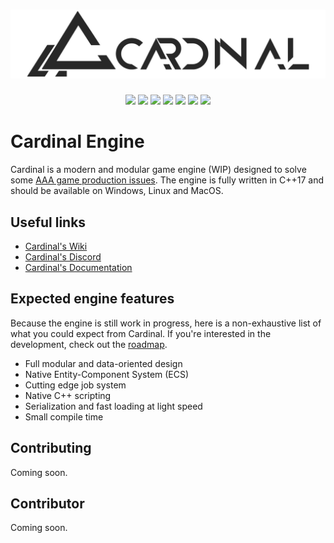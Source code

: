 # ![Cardinal](https://github.com/Aredhele/Cardinal/blob/master/Docs/Banner.png)

<p align="center">
  <img src="https://img.shields.io/discord/554267137183842324.svg?style=flat-square&logo=discord&link=https://discordapp.com/invite/my3jjwF"/>
  <img src="https://img.shields.io/github/stars/Aredhele/Cardinal.svg?label=stars&style=flat-square"/>
  <img src="https://img.shields.io/github/contributors/Aredhele/Cardinal.svg?style=flat-square"/>
  <img src="https://img.shields.io/github/followers/Aredhele.svg?style=flat-square"/>
  <img src="https://img.shields.io/github/downloads/Aredhele/Cardinal/total.svg?style=flat-square"/>
  <img src="https://img.shields.io/github/languages/code-size/Aredhele/Cardinal.svg?style=flat-square"/>
  <img src="https://img.shields.io/codacy/grade/ad9840040e224ca1892747c6b6e74a48.svg?style=flat-square"/>
</p>

# Cardinal Engine

Cardinal is a modern and modular game engine (WIP) designed to solve some [AAA game production issues](wip). 
The engine is fully written in C++17 and should be available on Windows, Linux and MacOS.

## Useful links

* [Cardinal's Wiki](wip)
* [Cardinal's Discord](wip)
* [Cardinal's Documentation](wip)

## Expected engine features

Because the engine is still work in progress, here is a non-exhaustive list of what you could expect from Cardinal.
If you're interested in the development, check out the [roadmap](wip). 

* Full modular and data-oriented design
* Native Entity-Component System (ECS)
* Cutting edge job system
* Native C++ scripting 
* Serialization and fast loading at light speed
* Small compile time

## Contributing

Coming soon.

## Contributor

Coming soon.
